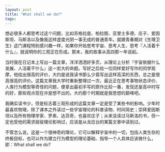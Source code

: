 ```yaml
---
layout: post
title: "What shall we do?"
tags:
---
```


想必很多人都思考过这个问题，比如苏格拉底、柏拉图、亚里士多德、庄子、爱因斯坦、马斯洛以及像我这样虚度光阴一事无成的普通青年。就跟青春期对《生理卫生》这门课程特别感兴趣一样，如果你开始思考宇宙、思考人生、思考『人活着干什么』，就说明你的三观正在形成。那末，我的故事从高四那一年说起。

当时我在日记本上写出一篇文章，洋洋洒洒好多页，从理论上分析『宇宙依据什么发展、人活着干什么』这一宏大的命题。写好之后给一位同样爱好写作的同学观摩，他给出很高的评价，大约是说我读书那么少竟写出这样高深的东西，总之是很高很高的评价。这篇文章我大学时重新整理过一次，最近正在思考事物状态评价、人类行为模型等奇怪的问题，便拿出最初手写的原作比较一番，发现还是高中时写的好，那些观点现在许是想不出的，大约那个时期就是我思想的巅峰吧。

我确实读书少，但是标志着三观形成的这篇文章一定是受了某些书的影响。少年时最喜欢物理，除了课本之外读过一些宇宙理论的科普读物、时间简史；崇拜爱因斯坦以及所有物理学家、罗素、达芬奇，也喜欢庄子；从来没读过马斯洛的书，但一定也受他的需求层级理论影响过，应该是从龙应台的某篇文章中读到过。

不管怎么说，这是一个很神奇的理论，它可以解释宇宙中的一切，包括人类生存的终极目标，也可以作为建立行为模型的理论基础、指导一个人具体应该做什么，即：What shall we do?
